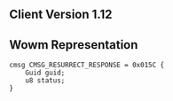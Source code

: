 ## Client Version 1.12

## Wowm Representation
```rust,ignore
cmsg CMSG_RESURRECT_RESPONSE = 0x015C {
    Guid guid;    
    u8 status;    
}

```
